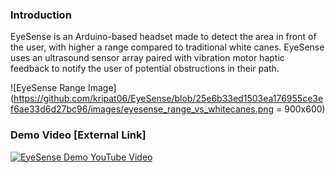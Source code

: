 ### Introduction
EyeSense is an Arduino-based headset made to detect the area in front of the user, with higher a range compared to traditional white canes. EyeSense uses an ultrasound sensor array paired with vibration motor haptic feedback to notify the user of potential obstructions in their path.

![EyeSense Range Image](https://github.com/kripat06/EyeSense/blob/25e6b33ed1503ea176955ce3ef6ae33d6d27bc96/images/eyesense_range_vs_whitecanes.png  = 900x600)

### Demo Video [External Link]
[![EyeSense Demo YouTube Video](https://img.youtube.com/vi/ZuaWhez50MU/0.jpg)](https://youtu.be/ZuaWhez50MU)

